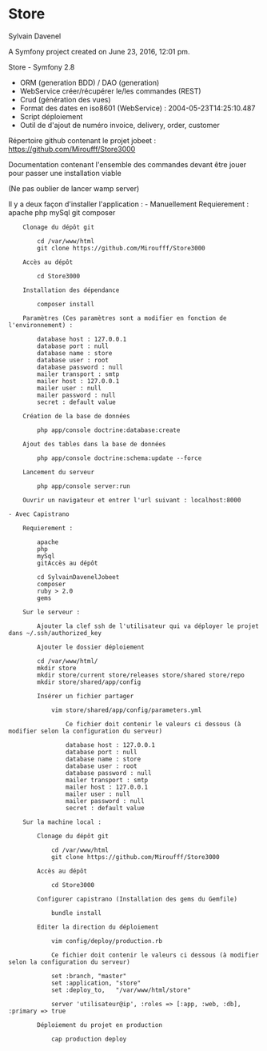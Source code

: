 Store
=====

Sylvain Davenel

A Symfony project created on June 23, 2016, 12:01 pm.

Store - Symfony 2.8

- ORM (generation BDD) / DAO (generation)
- WebService créer/récupérer le/les commandes (REST)
- Crud (génération des vues)
- Format des dates en iso8601 (WebService) : 2004-05-23T14:25:10.487
- Script déploiement
- Outil de d'ajout de numéro invoice, delivery, order, customer

Répertoire github contenant le projet jobeet : https://github.com/Miroufff/Store3000

Documentation contenant l'ensemble des commandes devant être jouer pour passer une installation viable

(Ne pas oublier de lancer wamp server)

Il y a deux façon d'installer l'application :
    - Manuellement
        Requierement :
            apache
            php
            mySql
            git
            composer

        Clonage du dépôt git

            cd /var/www/html
            git clone https://github.com/Miroufff/Store3000

        Accès au dépôt

            cd Store3000

        Installation des dépendance

            composer install

        Paramètres (Ces paramètres sont a modifier en fonction de l'environnement) :

            database host : 127.0.0.1
            database port : null
            database name : store
            database user : root
            database password : null
            mailer transport : smtp
            mailer host : 127.0.0.1
            mailer user : null
            mailer password : null
            secret : default value

        Création de la base de données

            php app/console doctrine:database:create

        Ajout des tables dans la base de données

            php app/console doctrine:schema:update --force

        Lancement du serveur

            php app/console server:run

        Ouvrir un navigateur et entrer l'url suivant : localhost:8000

    - Avec Capistrano

        Requierement :

            apache
            php
            mySql
            gitAccès au dépôt

            cd SylvainDavenelJobeet
            composer
            ruby > 2.0
            gems

        Sur le serveur :

            Ajouter la clef ssh de l'utilisateur qui va déployer le projet dans ~/.ssh/authorized_key

            Ajouter le dossier déploiement

            cd /var/www/html/
            mkdir store
            mkdir store/current store/releases store/shared store/repo
            mkdir store/shared/app/config

            Insérer un fichier partager

                vim store/shared/app/config/parameters.yml

                    Ce fichier doit contenir le valeurs ci dessous (à modifier selon la configuration du serveur)

                    database host : 127.0.0.1
                    database port : null
                    database name : store
                    database user : root
                    database password : null
                    mailer transport : smtp
                    mailer host : 127.0.0.1
                    mailer user : null
                    mailer password : null
                    secret : default value

        Sur la machine local :

            Clonage du dépôt git

                cd /var/www/html
                git clone https://github.com/Miroufff/Store3000

            Accès au dépôt

                cd Store3000

            Configurer capistrano (Installation des gems du Gemfile)

                bundle install

            Editer la direction du déploiement

                vim config/deploy/production.rb

                Ce fichier doit contenir le valeurs ci dessous (à modifier selon la configuration du serveur)

                set :branch, "master"
                set :application, "store"
                set :deploy_to,   "/var/www/html/store"

                server 'utilisateur@ip', :roles => [:app, :web, :db], :primary => true

            Déploiement du projet en production

                cap production deploy